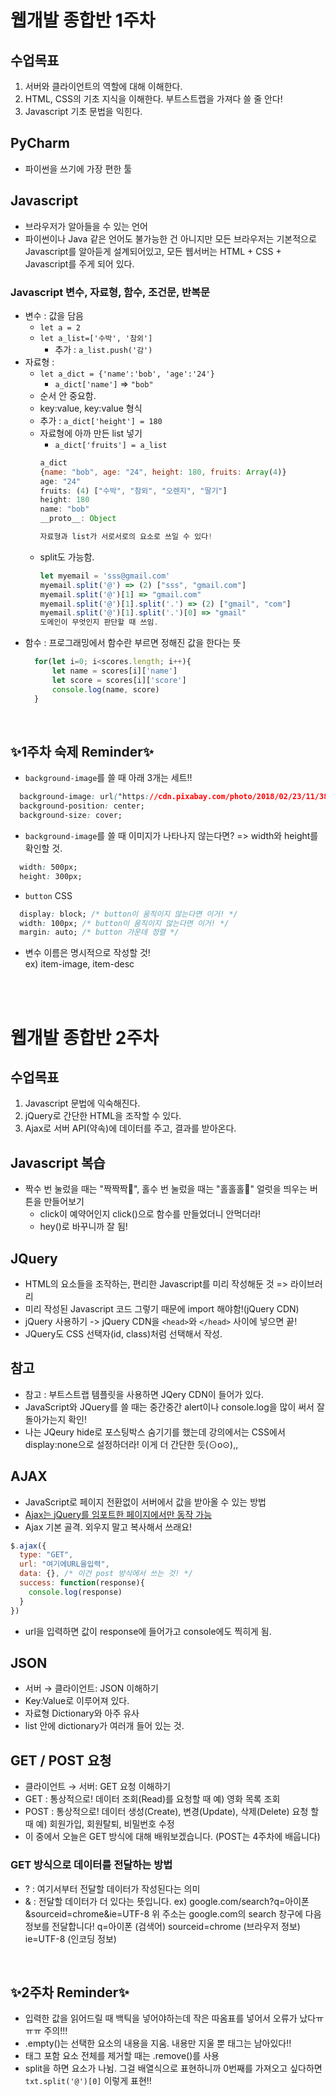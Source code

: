 # 웹개발 종합반 1주차
## 수업목표
1. 서버와 클라이언트의 역할에 대해 이해한다.
2. HTML, CSS의 기초 지식을 이해한다. 부트스트랩을 가져다 쓸 줄 안다!
3. Javascript 기초 문법을 익힌다.

## PyCharm
- 파이썬을 쓰기에 가장 편한 툴

## Javascript
- 브라우저가 알아들을 수 있는 언어
- 파이썬이나 Java 같은 언어도 불가능한 건 아니지만 모든 브라우저는 기본적으로 Javascript를 알아듣게 설계되어있고, 모든 웹서버는 HTML + CSS + Javascript를 주게 되어 있다.

### Javascript 변수, 자료형, 함수, 조건문, 반복문
- 변수 : 값을 담음<br/>
  - `let a = 2`
  - `let a_list=['수박', '참외']`
    - 추가 : `a_list.push('감')`
- 자료형 : 
  - `let a_dict = {'name':'bob', 'age':'24'}`
    - `a_dict['name']` => `"bob"`
  - 순서 안 중요함.
  - key:value, key:value 형식
  - 추가 : `a_dict['height'] = 180`
  - 자료형에 아까 만든 list 넣기
    - `a_dict['fruits'] = a_list`
    ```javascript
    a_dict
    {name: "bob", age: "24", height: 180, fruits: Array(4)}
    age: "24"
    fruits: (4) ["수박", "참외", "오렌지", "딸기"]
    height: 180
    name: "bob"
    __proto__: Object

    자료형과 list가 서로서로의 요소로 쓰일 수 있다!
    ```
  - split도 가능함.
    ```javascript
    let myemail = 'sss@gmail.com'
    myemail.split('@') => (2) ["sss", "gmail.com"]
    myemail.split('@')[1] => "gmail.com"
    myemail.split('@')[1].split('.') => (2) ["gmail", "com"]
    myemail.split('@')[1].split('.')[0] => "gmail"
    도메인이 무엇인지 판단할 때 쓰임.
    ```
- 함수 : 프로그래밍에서 함수란 부르면 정해진 값을 한다는 뜻
  ```javascript
    for(let i=0; i<scores.length; i++){
        let name = scores[i]['name']
        let score = scores[i]['score']
        console.log(name, score)
    }
  ```
<br/>

  ## ✨1주차 숙제 Reminder✨
- `background-image`를 쓸 때 아래 3개는 세트!!
```css
  background-image: url("https://cdn.pixabay.com/photo/2018/02/23/11/38/bouquet-3175315_960_720.jpg");
  background-position: center;
  background-size: cover;
```
- `background-image`를 쓸 때 이미지가 나타나지 않는다면? => width와 height를 확인할 것.
```css
  width: 500px;
  height: 300px;
```
- `button` CSS
```css
  display: block; /* button이 움직이지 않는다면 이거! */
  width: 100px; /* button이 움직이지 않는다면 이거! */
  margin: auto; /* button 가운데 정렬 */
```
- 변수 이름은 명시적으로 작성할 것!<br/>
  ex) item-image, item-desc

<br/><br/>
# 웹개발 종합반 2주차
## 수업목표
1. Javascript 문법에 익숙해진다.
2. jQuery로 간단한 HTML을 조작할 수 있다.
3. Ajax로 서버 API(약속)에 데이터를 주고, 결과를 받아온다.

## Javascript 복습
- 짝수 번 눌렀을 때는 "짝짝짝👏", 홀수 번 눌렀을 때는 "홀홀홀🎅" 얼럿을 띄우는 버튼을 만들어보기
  - click이 예약어인지 click()으로 함수를 만들었더니 안먹더라!
  - hey()로 바꾸니까 잘 됨!

## JQuery
- HTML의 요소들을 조작하는, 편리한 Javascript를 미리 작성해둔 것 => 라이브러리
- 미리 작성된 Javascript 코드 그렇기 때문에 import 해야함!(jQuery CDN)
- jQuery 사용하기 -> jQuery CDN을 `<head>`와 `</head>` 사이에 넣으면 끝!
- JQuery도 CSS 선택자(id, class)처럼 선택해서 작성.

## 참고
- 참고 : 부트스트랩 템플릿을 사용하면 JQery CDN이 들어가 있다.
- JavaScript와 JQuery를 쓸 때는 중간중간 alert이나 console.log을 많이 써서 잘 돌아가는지 확인!
- 나는 JQeury hide로 포스팅박스 숨기기를 했는데 강의에서는 CSS에서 display:none으로 설정하더라! 이게 더 간단한 듯(⊙o⊙),,

## AJAX
- JavaScript로 페이지 전환없이 서버에서 값을 받아올 수 있는 방법
- <u>Ajax는 jQuery를 임포트한 페이지에서만 동작 가능</u>
- Ajax 기본 골격. 외우지 말고 복사해서 쓰래요!
```javascript
$.ajax({
  type: "GET",
  url: "여기에URL을입력",
  data: {}, /* 이건 post 방식에서 쓰는 것! */
  success: function(response){
    console.log(response)
  }
})
```
- url을 입력하면 값이 response에 들어가고 console에도 찍히게 됨.


## JSON
- 서버 → 클라이언트: JSON 이해하기
- Key:Value로 이루어져 있다. 
- 자료형 Dictionary와 아주 유사
- list 안에 dictionary가 여러개 들어 있는 것.

## GET / POST 요청
- 클라이언트 → 서버: GET 요청 이해하기
- GET : 통상적으로! 데이터 조회(Read)를 요청할 때
  예) 영화 목록 조회
- POST : 통상적으로! 데이터 생성(Create), 변경(Update), 삭제(Delete) 요청 할 때
  예) 회원가입, 회원탈퇴, 비밀번호 수정
- 이 중에서 오늘은 GET 방식에 대해 배워보겠습니다. (POST는 4주차에 배웁니다)

### GET 방식으로 데이터를 전달하는 방법
- ?  : 여기서부터 전달할 데이터가 작성된다는 의미
- & : 전달할 데이터가 더 있다는 뜻입니다.
ex) google.com/search?q=아이폰&sourceid=chrome&ie=UTF-8
  위 주소는 google.com의 search 창구에 다음 정보를 전달합니다!
  q=아이폰                        (검색어)
  sourceid=chrome        (브라우저 정보)
  ie=UTF-8                      (인코딩 정보)




<br/>

## ✨2주차 Reminder✨
- 입력한 값을 읽어드릴 때 백틱을 넣어야하는데 작은 따옴표를 넣어서 오류가 났다ㅠㅠㅠ 주의!!!
- .empty()는 선택한 요소의 내용을 지움. 내용만 지울 뿐 태그는 남아있다!!
- 태그 포함 요소 전체를 제거할 때는 .remove()를 사용
- split을 하면 요소가 나뉨. 그걸 배열식으로 표현하니까 0번째를 가져오고 싶다하면 `txt.split('@')[0]` 이렇게 표현!!